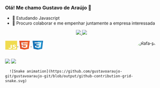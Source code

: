 ### Olá! Me chamo Gustavo de Araújo 👋

- 🌱 Estudando Javascript
- 👯 Procuro colaborar e me empenhar juntamente a empresa interessada

<div align="center">
  <a href="https://github.com/gustavoaraujo-git">
  <img height="180em" src="https://github-readme-stats.vercel.app/api?username=gustavoaraujo-git&show_icons=true&theme=dracula&include_all_commits=true&count_private=true"/>
  <img height="180em" src="https://github-readme-stats.vercel.app/api/top-langs/?username=gustavoaraujo-git&layout=compact&langs_count=7&theme=dracula"/>
</div>
  <div style="display: inline_block"><br>
  <img align="center" alt="Rafa-Js" height="30" width="40" src="https://raw.githubusercontent.com/devicons/devicon/master/icons/javascript/javascript-plain.svg">
  <img align="center" alt="Rafa-HTML" height="30" width="40" src="https://raw.githubusercontent.com/devicons/devicon/master/icons/html5/html5-original.svg">
  <img align="center" alt="Rafa-CSS" height="30" width="40" src="https://raw.githubusercontent.com/devicons/devicon/master/icons/css3/css3-original.svg">
    <img align="right" alt="Rafa-pic" height="150" style="border-radius:50px;" src="https://cdn.discordapp.com/attachments/835255643593244682/949709350446956574/download20220306134305.png">
</div>
</div>
  
  ##
  
  <div>
  <a href = "mailto:gustavo.araujoconceicao1980@gmail.com"><img src="https://img.shields.io/badge/-Gmail-%23333?style=for-the-badge&logo=gmail&logoColor=white" target="_blank"></a>
  <a href="https://www.linkedin.com/in/gustavo-araujo-02752a232/" target="_blank"><img src="https://img.shields.io/badge/-LinkedIn-%230077B5?style=for-the-badge&logo=linkedin&logoColor=white" target="_blank"></a>  
  
      ![Snake animation](https://github.com/gustavoaraujo-git/gustavoaraujo-git/blob/output/github-contribution-grid-snake.svg)

  </div> 
  
